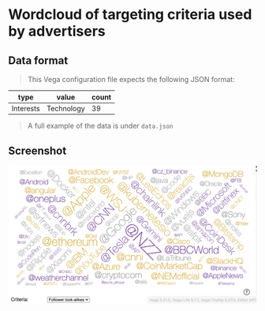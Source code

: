# Wordcloud of targeting criteria used by advertisers
## Data format
> This Vega configuration file expects the following JSON format:

| type | value | count |
|---|---|---|
| Interests | Technology | 39 | 

> A full example of the data is under `data.json`

## Screenshot
![screenshot](screenshot.png)
